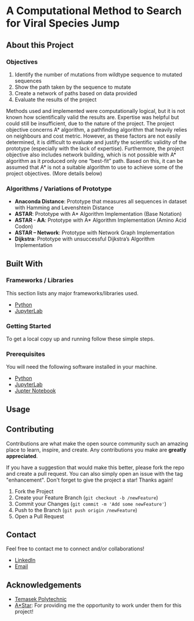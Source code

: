 # A Computational Method to Search for Viral Species Jump
## About this Project
### Objectives

1.	Identify the number of mutations from wildtype sequence to mutated sequences
2.	Show the path taken by the sequence to mutate
3.	Create a network of paths based on data provided
4.	Evaluate the results of the project

Methods used and implemented were computationally logical, but it is not known how scientifically valid the results are. Expertise was helpful but could still be insufficient, due to the nature of the project. The project objective concerns A* algorithm, a pathfinding algorithm that heavily relies on neighbours and cost metric. However, as these factors are not easily determined, it is difficult to evaluate and justify the scientific validity of the prototype (especially with the lack of expertise). Furthermore, the project objective also includes network building, which is not possible with A* algorithm as it produced only one “best-fit” path. Based on this, it can be assumed that A* is not a suitable algorithm to use to achieve some of the project objectives. (More details below)


<!-- ### Genomics vs. Genetics

### Phylogenetic Analysis

### DNA Sequencing -->


### Algorithms / Variations of Prototype
 * **Anaconda Distance**: Prototype that measures all sequences in dataset with Hamming and Levenshtein Distance
 * **ASTAR**: Prototype with A* Algorithm Implementation (Base Notation)
 * **ASTAR - AA**: Prototype with A* Algorithm Implementation (Amino Acid Codon)
 * **ASTAR – Network**: Prototype with Network Graph Implementation 
 * **Dijkstra**: Prototype with unsuccessful Dijkstra’s Algorithm Implementation 

## Built With
### Frameworks / Libraries
This section lists any major frameworks/libraries used.
* [Python](https://www.python.org/)
* [JupyterLab](https://pypi.org/project/jupyterlab/)

### Getting Started
To get a local copy up and running follow these simple steps.
### Prerequisites
You will need the following software installed in your machine.
* [Python](https://www.python.org/)
* [JupyterLab](https://pypi.org/project/jupyterlab/)
* [Jupter Notebook](https://jupyter.org/install)

## Usage

## Contributing
Contributions are what make the open source community such an amazing place to learn, inspire, and create. Any contributions you make are **greatly appreciated**.

If you have a suggestion that would make this better, please fork the repo and create a pull request. You can also simply open an issue with the tag "enhancement".
Don't forget to give the project a star! Thanks again!

1. Fork the Project
2. Create your Feature Branch (`git checkout -b /newFeature`)
3. Commit your Changes (`git commit -m 'Add some newFeature'`)
4. Push to the Branch (`git push origin /newFeature`)
5. Open a Pull Request

## Contact
Feel free to contact me to connect and/or collaborations!
* [LinkedIn](https://www.linkedin.com/in/joey-tan-zuyi/)
* [Email](mailto:joeytanbiz@gmail.com)

## Acknowledgements
- [Temasek Polytechnic](https://www.tp.edu.sg/home.html)
- [A*Star](https://www.a-star.edu.sg/): For providing me the opportunity to work under them for this project!
